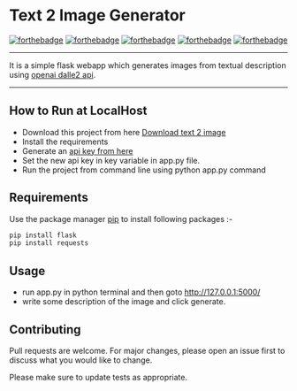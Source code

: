 # Text 2 Image Generator

[![forthebadge](https://forthebadge.com/images/badges/built-with-love.svg)](https://forthebadge.com)
[![forthebadge](https://forthebadge.com/images/badges/made-with-python.svg)](https://forthebadge.com)
[![forthebadge](https://forthebadge.com/images/badges/made-with-javascript.svg)](https://forthebadge.com)
[![forthebadge](https://forthebadge.com/images/badges/uses-html.svg)](https://forthebadge.com)
[![forthebadge](https://forthebadge.com/images/badges/uses-css.svg)](https://forthebadge.com)

----

It is a simple flask webapp which generates images from textual description using [openai dalle2 api](https://beta.openai.com/docs/api-reference/introduction).

<!-- <p align='center'>
  <img src='app.png' width=200 height=300>
</p> -->

----

## How to Run at LocalHost

* Download this project from here [Download text 2 image](https://minhaskamal.github.io/DownGit/#/home?url=https://github.com/pyGuru123/Flask-Projects/tree/main/text2Image%20OpenAI%20DALLe2)
* Install the requirements
* Generate an [api key from here](https://beta.openai.com/account/api-keys)
* Set the new api key in key variable in app.py file. 
* Run the project from command line using python app.py command

## Requirements

Use the package manager [pip](https://pip.pypa.io/en/stable/) to install following packages :-

```bash
pip install flask
pip install requests
```

## Usage

* run app.py in python terminal and then goto http://127.0.0.1:5000/
* write some description of the image and click generate.

## Contributing
Pull requests are welcome. For major changes, please open an issue first to discuss what you would like to change.

Please make sure to update tests as appropriate.